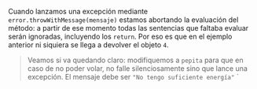 Cuando lanzamos una excepción mediante `error.throwWithMessage(mensaje)` estamos abortando la evaluación del método: a partir de ese momento todas las sentencias que faltaba evaluar serán ignoradas, incluyendo los `return`. Por eso es que en el ejemplo anterior ni siquiera se llega a devolver el objeto `4`.

> Veamos si va quedando claro: modifiquemos a `pepita` para que en caso de no poder volar, no falle silenciosamente sino que lance una excepción. El mensaje debe ser `"No tengo suficiente energía"` `